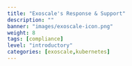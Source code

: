 ```yaml
---
title: "Exoscale's Response & Support"
description: ""
banner: "images/exoscale-icon.png"
weight: 8
tags: [compliance]
level: "introductory"
categories: [exoscale,kubernetes]
---
```

